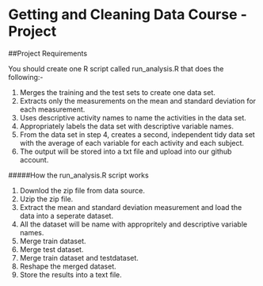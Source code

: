 # Getting and Cleaning Data Course - Project
##Project Requirements

You should create one R script called run_analysis.R that does the following:-

1. Merges the training and the test sets to create one data set.
2. Extracts only the measurements on the mean and standard deviation for each measurement.
3. Uses descriptive activity names to name the activities in the data set.
4. Appropriately labels the data set with descriptive variable names.
5. From the data set in step 4, creates a second, independent tidy data set with the average of each variable for each activity and each subject.
6. The output will be stored into a txt file and upload into our github account.

#####How the run_analysis.R script works
1. Downlod the zip file from data source.
2. Uzip the zip file.
3. Extract the mean and standard deviation measurement and load the data into a seperate dataset.
4. All the dataset will be name with appropritely and descriptive variable names.
5. Merge train dataset.
6. Merge test dataset.
7. Merge train dataset and testdataset.
8. Reshape the merged dataset.
9. Store the results into a text file.
